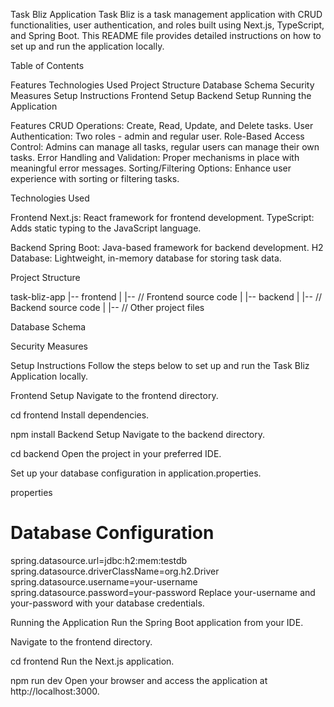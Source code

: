 Task Bliz Application
Task Bliz is a task management application with CRUD functionalities, user authentication, and roles built using Next.js, TypeScript, and Spring Boot. This README file provides detailed instructions on how to set up and run the application locally.

Table of Contents

Features
Technologies Used
Project Structure
Database Schema
Security Measures
Setup Instructions
Frontend Setup
Backend Setup
Running the Application

Features
CRUD Operations: Create, Read, Update, and Delete tasks.
User Authentication: Two roles - admin and regular user.
Role-Based Access Control: Admins can manage all tasks, regular users can manage their own tasks.
Error Handling and Validation: Proper mechanisms in place with meaningful error messages.
Sorting/Filtering Options: Enhance user experience with sorting or filtering tasks.

Technologies Used

Frontend
Next.js: React framework for frontend development.
TypeScript: Adds static typing to the JavaScript language.

Backend
Spring Boot: Java-based framework for backend development.
H2 Database: Lightweight, in-memory database for storing task data.

Project Structure

task-bliz-app
|-- frontend
|   |-- // Frontend source code
|
|-- backend
|   |-- // Backend source code
|
|-- // Other project files

Database Schema

Security Measures

Setup Instructions
Follow the steps below to set up and run the Task Bliz Application locally.

Frontend Setup
Navigate to the frontend directory.

cd frontend
Install dependencies.

npm install
Backend Setup
Navigate to the backend directory.


cd backend
Open the project in your preferred IDE.

Set up your database configuration in application.properties.

properties

# Database Configuration
spring.datasource.url=jdbc:h2:mem:testdb
spring.datasource.driverClassName=org.h2.Driver
spring.datasource.username=your-username
spring.datasource.password=your-password
Replace your-username and your-password with your database credentials.

Running the Application
Run the Spring Boot application from your IDE.

Navigate to the frontend directory.


cd frontend
Run the Next.js application.

npm run dev
Open your browser and access the application at http://localhost:3000.

